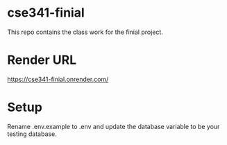 # cse341-finial

This repo contains the class work for the finial project.

# Render URL

https://cse341-finial.onrender.com/

# Setup

Rename .env.example to .env and update the database variable to be your testing database.
